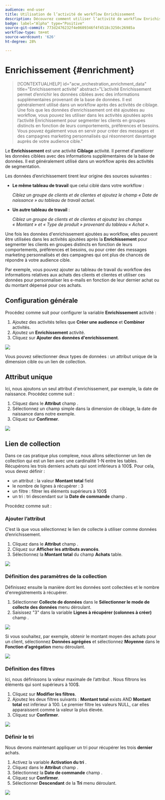 ```yaml
---
audience: end-user
title: Utilisation de l’activité de workflow Enrichissement
description: Découvrez comment utiliser l’activité de workflow Enrichissement
badge: label="Alpha" type="Positive"
source-git-commit: 773d2476232f4e0609346f4f4518c3250c26985a
workflow-type: tm+mt
source-wordcount: '626'
ht-degree: 28%

---
```



# Enrichissement {#enrichment}

>[!CONTEXTUALHELP]
>id="acw_orchestration_enrichment_data"
>title="Enrichissement activité"
>abstract="L’activité Enrichissement permet d’enrichir les données ciblées avec des informations supplémentaires provenant de la base de données. Il est généralement utilisé dans un workflow après des activités de ciblage.<br/>Une fois que les données d’enrichissement ont été ajoutées au workflow, vous pouvez les utiliser dans les activités ajoutées après l’activité Enrichissement pour segmenter les clients en groupes distincts en fonction de leurs comportements, préférences et besoins. Vous pouvez également vous en servir pour créer des messages et des campagnes marketing personnalisés qui résonneront davantage auprès de votre audience cible."

Le **Enrichissement** est une activité **Ciblage** activité. Il permet d&#39;améliorer les données ciblées avec des informations supplémentaires de la base de données. Il est généralement utilisé dans un workflow après des activités de segmentation.

Les données d’enrichissement tirent leur origine des sources suivantes :

* **Le même tableau de travail** que celui ciblé dans votre workflow :

   *Ciblez un groupe de clients et de clientes et ajoutez le champ « Date de naissance » au tableau de travail actuel.*

* **Un autre tableau de travail** :

   *Ciblez un groupe de clients et de clientes et ajoutez les champs « Montant » et « Type de produit » provenant du tableau « Achat »*.

Une fois les données d&#39;enrichissement ajoutées au workflow, elles peuvent être utilisées dans les activités ajoutées après la **Enrichissement** pour segmenter les clients en groupes distincts en fonction de leurs comportements, préférences et besoins, ou pour créer des messages marketing personnalisés et des campagnes qui ont plus de chances de répondre à votre audience cible.

Par exemple, vous pouvez ajouter au tableau de travail du workflow des informations relatives aux achats des clients et clientes et utiliser ces données pour personnaliser les e-mails en fonction de leur dernier achat ou du montant dépensé pour ces achats.

## Configuration générale

Procédez comme suit pour configurer la variable **Enrichissement** activité :

1. Ajoutez des activités telles que **Créer une audience** et **Combiner** activités.
1. Ajoutez un **Enrichissement** activité.
1. Cliquez sur **Ajouter des données d&#39;enrichissement**.

![](../assets/workflow-enrichment1.png)

Vous pouvez sélectionner deux types de données : un attribut unique de la dimension cible ou un lien de collection.

## Attribut unique

Ici, nous ajoutons un seul attribut d&#39;enrichissement, par exemple, la date de naissance. Procédez comme suit :

1. Cliquez dans le **Attribut** champ .
1. Sélectionnez un champ simple dans la dimension de ciblage, la date de naissance dans notre exemple.
1. Cliquez sur **Confirmer**.

![](../assets/workflow-enrichment2.png)

## Lien de collection

Dans ce cas pratique plus complexe, nous allons sélectionner un lien de collection qui est un lien avec une cardinalité 1-N entre les tables. Récupérons les trois derniers achats qui sont inférieurs à 100$. Pour cela, vous devez définir :

* un attribut : la valeur **Montant total** field
* le nombre de lignes à récupérer : 3
* un filtre : filtrer les éléments supérieurs à 100$
* un tri : tri descendant sur la **Date de commande** champ .

Procédez comme suit :

### Ajouter l’attribut

C’est là que vous sélectionnez le lien de collecte à utiliser comme données d’enrichissement.

1. Cliquez dans le **Attribut** champ .
1. Cliquez sur **Afficher les attributs avancés**.
1. Sélectionnez la **Montant total** du champ **Achats** table.

![](../assets/workflow-enrichment3.png)

### Définition des paramètres de la collection

Définissez ensuite la manière dont les données sont collectées et le nombre d&#39;enregistrements à récupérer.

1. Sélectionner **Collecte de données** dans le **Sélectionner le mode de collecte des données** menu déroulant.
1. Saisissez &quot;3&quot; dans la variable **Lignes à récupérer (colonnes à créer)** champ .

![](../assets/workflow-enrichment4.png)

Si vous souhaitez, par exemple, obtenir le montant moyen des achats pour un client, sélectionnez **Données agrégées** et sélectionnez **Moyenne** dans le **Fonction d’agrégation** menu déroulant.

![](../assets/workflow-enrichment5.png)

### Définition des filtres

Ici, nous définissons la valeur maximale de l’attribut . Nous filtrons les éléments qui sont supérieurs à 100$.

1. Cliquez sur **Modifier les filtres**.
1. Ajoutez les deux filtres suivants : **Montant total** exists AND **Montant total** est inférieur à 100. Le premier filtre les valeurs NULL, car elles apparaissent comme la valeur la plus élevée.
1. Cliquez sur **Confirmer**.

![](../assets/workflow-enrichment6.png)

### Définir le tri

Nous devons maintenant appliquer un tri pour récupérer les trois **dernier** achats.

1. Activez la variable **Activation du tri** .
1. Cliquez dans le **Attribut** champ .
1. Sélectionnez la **Date de commande** champ .
1. Cliquez sur **Confirmer**.
1. Sélectionner **Descendant** de la **Tri** menu déroulant.

![](../assets/workflow-enrichment7.png)

<!--
cardinality between the tables (1-N)
1. select attribute to use as enrichment data

    display advanced fields option
    i button

    note: attributes from the target dimension

1. Select how the data is collected
1. number of records to retrieve if want to retrieve a collection of multiple records
1. Apply filters and build rule

    select an existing filter
    save the filter for reuse
    view results of the filter visually or in code view

1. sort records using an attribute

leverage enrichment data in campaign

where we can use the enrichment data: personalize email, other use cases?

## Example

-->
